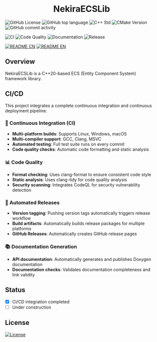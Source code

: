 <h1 align="center">NekiraECSLib</h1>

![GitHub License](https://img.shields.io/github/license/TokiraNeo/NekiraECS?style=flat-square&color=%233effc2)
![GitHub top language](https://img.shields.io/github/languages/top/TokiraNeo/NekiraECS?style=flat-square&color=%23f25037)
![C++ Std](https://img.shields.io/badge/C%2B%2B_std-%3E%3D20-%23F761AE?style=flat-square)
![CMake Version](https://img.shields.io/badge/CMake-%3E%3D3.20-%2366F59F?style=flat-square)
![GitHub commit activity](https://img.shields.io/github/commit-activity/m/TokiraNeo/NekiraECS?style=flat-square&labelColor=91CBED&color=A0AEDE)

<!-- CI/CD Status Badges -->
![CI](https://img.shields.io/github/actions/workflow/status/TokiraNeo/NekiraECS/ci.yml?branch=main&style=flat-square&label=CI&color=%2300d4aa)
![Code Quality](https://img.shields.io/github/actions/workflow/status/TokiraNeo/NekiraECS/code-quality.yml?branch=main&style=flat-square&label=Code%20Quality&color=%23ff6b6b)
![Documentation](https://img.shields.io/github/actions/workflow/status/TokiraNeo/NekiraECS/documentation.yml?branch=main&style=flat-square&label=Docs&color=%234ecdc4)
![Release](https://img.shields.io/github/v/release/TokiraNeo/NekiraECS?style=flat-square&color=%23f7b801)

[![README CN](https://img.shields.io/badge/README-%E4%B8%AD%E6%96%87-%2331EDA8?style=for-the-badge)](/Documents/README/README.CN.MD)
[![README EN](https://img.shields.io/badge/README-EN-%2331D4ED?style=for-the-badge)](/Documents/README/README.EN.MD)

## Overview

NekiraECSLib is a C++20-based ECS (Entity Component System) framework library.

## CI/CD

This project integrates a complete continuous integration and continuous deployment pipeline:

### 🔧 Continuous Integration (CI)
- **Multi-platform builds**: Supports Linux, Windows, macOS
- **Multi-compiler support**: GCC, Clang, MSVC
- **Automated testing**: Full test suite runs on every commit
- **Code quality checks**: Automatic code formatting and static analysis

### 📊 Code Quality
- **Format checking**: Uses clang-format to ensure consistent code style
- **Static analysis**: Uses clang-tidy for code quality analysis
- **Security scanning**: Integrates CodeQL for security vulnerability detection

### 🚀 Automated Releases
- **Version tagging**: Pushing version tags automatically triggers release workflow
- **Build artifacts**: Automatically builds release packages for multiple platforms
- **GitHub Releases**: Automatically creates GitHub release pages

### 📚 Documentation Generation
- **API documentation**: Automatically generates and publishes Doxygen documentation
- **Documentation checks**: Validates documentation completeness and link validity

## Status

- [x] CI/CD integration completed
- [ ] Under construction

## License

[![License](https://img.shields.io/badge/License-MIT-38E575?style=for-the-badge)](/LICENSE)